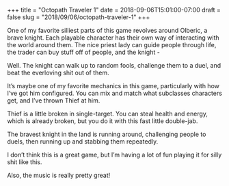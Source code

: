 +++
title = "Octopath Traveler 1"
date = 2018-09-06T15:01:00-07:00
draft = false
slug = "2018/09/06/octopath-traveler-1"
+++

One of my favorite silliest parts of this game revolves around Olberic, a brave knight.  Each playable character has their own way of interacting with the world around them.  The nice priest lady can guide people through life, the trader can buy stuff off of people, and the knight - 

Well.  The knight can walk up to random fools, challenge them to a duel, and beat the everloving shit out of them.

It’s maybe one of my favorite mechanics in this game, particularly with how I’ve got him configured.  You can mix and match what subclasses characters get, and I’ve thrown Thief at him.

Thief is a little broken in single-target.  You can steal health and energy, which is already broken, but you do it with this fast little double-jab.

The bravest knight in the land is running around, challenging people to duels, then running up and stabbing them repeatedly.

I don’t think this is a great game, but I’m having a lot of fun playing it for silly shit like this.

Also, the music is really pretty great!
